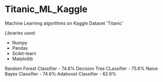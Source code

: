 # Titanic_ML_Kaggle
Machine Learning algorithms on Kaggle Dataset 'Titanic'

Libraries used:
* Numpy
* Pandas
* Scikit-learn
* Matplotlib

Random Forest Classifier - 74.6%
Decision Tree CLassifier - 75.6%
Naive Bayes Classifier - 74.6%
Adaboost Classifier - 62.6%

